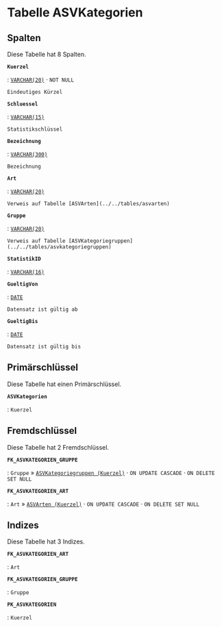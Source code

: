 # Tabelle **ASVKategorien**

## Spalten

Diese Tabelle hat 8 Spalten.

**`Kuerzel`**

:   [`VARCHAR(20)`](https://firebirdsql.org/file/documentation/html/en/refdocs/fblangref40/firebird-40-language-reference.html#fblangref40-datatypes-chartypes) · `NOT NULL`

    Eindeutiges Kürzel

**`Schluessel`**

:   [`VARCHAR(15)`](https://firebirdsql.org/file/documentation/html/en/refdocs/fblangref40/firebird-40-language-reference.html#fblangref40-datatypes-chartypes)

    Statistikschlüssel

**`Bezeichnung`**

:   [`VARCHAR(300)`](https://firebirdsql.org/file/documentation/html/en/refdocs/fblangref40/firebird-40-language-reference.html#fblangref40-datatypes-chartypes)

    Bezeichnung

**`Art`**

:   [`VARCHAR(20)`](https://firebirdsql.org/file/documentation/html/en/refdocs/fblangref40/firebird-40-language-reference.html#fblangref40-datatypes-chartypes)

    Verweis auf Tabelle [ASVArten](../../tables/asvarten)

**`Gruppe`**

:   [`VARCHAR(20)`](https://firebirdsql.org/file/documentation/html/en/refdocs/fblangref40/firebird-40-language-reference.html#fblangref40-datatypes-chartypes)

    Verweis auf Tabelle [ASVKategoriegruppen](../../tables/asvkategoriegruppen)

**`StatistikID`**

:   [`VARCHAR(16)`](https://firebirdsql.org/file/documentation/html/en/refdocs/fblangref40/firebird-40-language-reference.html#fblangref40-datatypes-chartypes)

**`GueltigVon`**

:   [`DATE`](https://firebirdsql.org/file/documentation/html/en/refdocs/fblangref40/firebird-40-language-reference.html#fblangref40-datatypes-datetime)

    Datensatz ist gültig ab

**`GueltigBis`**

:   [`DATE`](https://firebirdsql.org/file/documentation/html/en/refdocs/fblangref40/firebird-40-language-reference.html#fblangref40-datatypes-datetime)

    Datensatz ist gültig bis

## Primärschlüssel

Diese Tabelle hat einen Primärschlüssel.

**`ASVKategorien`**

:   `Kuerzel`

## Fremdschlüssel

Diese Tabelle hat 2 Fremdschlüssel.

**`FK_ASVKATEGORIEN_GRUPPE`**

:   `Gruppe` » [`ASVKategoriegruppen (Kuerzel)`](../../tables/asvkategoriegruppen) · `ON UPDATE CASCADE` · `ON DELETE SET NULL`

**`FK_ASVKATEGORIEN_ART`**

:   `Art` » [`ASVArten (Kuerzel)`](../../tables/asvarten) · `ON UPDATE CASCADE` · `ON DELETE SET NULL`

## Indizes

Diese Tabelle hat 3 Indizes.

**`FK_ASVKATEGORIEN_ART`**

:   `Art`

**`FK_ASVKATEGORIEN_GRUPPE`**

:   `Gruppe`

**`PK_ASVKATEGORIEN`**

:   `Kuerzel`
